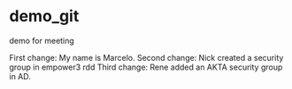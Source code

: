 # demo_git
demo for meeting

First change: My name is Marcelo.
Second change: Nick created a security group in empower3 rdd
Third change: Rene added an AKTA security group in AD.